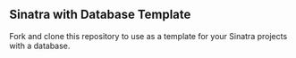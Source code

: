 ## Sinatra with Database Template

Fork and clone this repository to use as a template for your Sinatra projects with a database. 